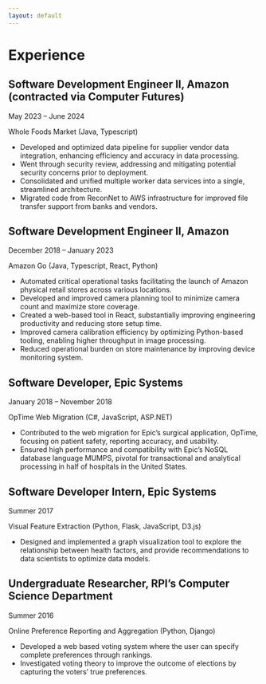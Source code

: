 ```yaml
---
layout: default
---
```


# Experience

## Software Development Engineer II, Amazon (contracted via Computer Futures) 

May 2023 – June 2024

Whole Foods Market (Java, Typescript)

* Developed and optimized data pipeline for supplier vendor data integration, enhancing efficiency and accuracy in data processing.
* Went through security review, addressing and mitigating potential security concerns prior to deployment.
* Consolidated and unified multiple worker data services into a single, streamlined architecture.
* Migrated code from ReconNet to AWS infrastructure for improved file transfer support from banks and vendors.

## Software Development Engineer II, Amazon 

December 2018 – January 2023

Amazon Go (Java, Typescript, React, Python)

* Automated critical operational tasks facilitating the launch of Amazon physical retail stores across various locations.
* Developed and improved camera planning tool to minimize camera count and maximize store coverage.
* Created a web-based tool in React, substantially improving engineering productivity and reducing store setup time.
* Improved camera calibration efficiency by optimizing Python-based tooling, enabling higher throughput in image processing.
* Reduced operational burden on store maintenance by improving device monitoring system.

## Software Developer, Epic Systems 

January 2018 – November 2018

OpTime Web Migration (C#, JavaScript, ASP.NET)

* Contributed to the web migration for Epic’s surgical application, OpTime, focusing on patient safety, reporting accuracy, and usability.
* Ensured high performance and compatibility with Epic’s NoSQL database language MUMPS, pivotal for transactional and analytical processing in half of hospitals in the United States.

## Software Developer Intern, Epic Systems 

Summer 2017

Visual Feature Extraction (Python, Flask, JavaScript, D3.js)

* Designed and implemented a graph visualization tool to explore the relationship between health factors, and provide recommendations to data scientists to optimize data models.

## Undergraduate Researcher, RPI’s Computer Science Department 

Summer 2016

Online Preference Reporting and Aggregation (Python, Django)

* Developed a web based voting system where the user can specify complete preferences through rankings.
* Investigated voting theory to improve the outcome of elections by capturing the voters’ true preferences.